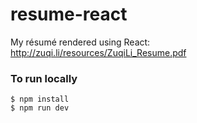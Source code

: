 # resume-react
My résumé rendered using React: http://zuqi.li/resources/ZuqiLi_Resume.pdf
### To run locally
```
$ npm install
$ npm run dev
```
